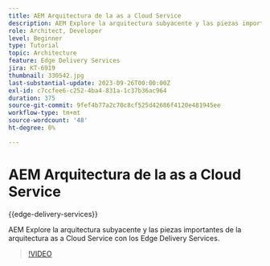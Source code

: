 ```yaml
---
title: AEM Arquitectura de la as a Cloud Service
description: AEM Explore la arquitectura subyacente y las piezas importantes de la arquitectura as a Cloud Service con los Edge Delivery Services.
role: Architect, Developer
level: Beginner
type: Tutorial
topic: Architecture
feature: Edge Delivery Services
jira: KT-6919
thumbnail: 330542.jpg
last-substantial-update: 2023-09-26T00:00:00Z
exl-id: c7ccfee6-c252-4ba4-831a-1c37b36ac964
duration: 375
source-git-commit: 9fef4b77a2c70c8cf525d42686f4120e481945ee
workflow-type: tm+mt
source-wordcount: '48'
ht-degree: 0%

---
```


# AEM Arquitectura de la as a Cloud Service

{{edge-delivery-services}}

AEM Explore la arquitectura subyacente y las piezas importantes de la arquitectura as a Cloud Service con los Edge Delivery Services.

>[!VIDEO](https://video.tv.adobe.com/v/330542?quality=12&learn=on)
